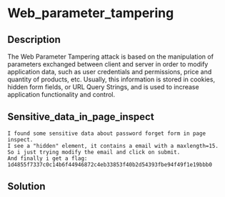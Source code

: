 # Web_parameter_tampering

## Description

The Web Parameter Tampering attack is based on the manipulation of parameters exchanged between client and server in order to modify application data, such as user credentials and permissions, price and quantity of products, etc. Usually, this information is stored in cookies, hidden form fields, or URL Query Strings, and is used to increase application functionality and control.

## Sensitive_data_in_page_inspect

    I found some sensitive data about password forget form in page inspect.
    I see a "hidden" element, it contains a email with a maxlength=15.
    So i just trying modify the email and click on submit.
    And finally i get a flag: 1d4855f7337c0c14b6f44946872c4eb33853f40b2d54393fbe94f49f1e19bbb0

## Solution